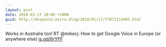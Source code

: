 ```yaml
---
layout: post
date: 2010-01-17 10:00 +1000
guid: http://desparoz.micro.blog/2010/01/17/t7872114403.html
---
```

Works in Australia too! RT @mikecj: How to get Google Voice in Europe (or anywhere else)  [is.gd/6rYFF](http://is.gd/6rYFF)
